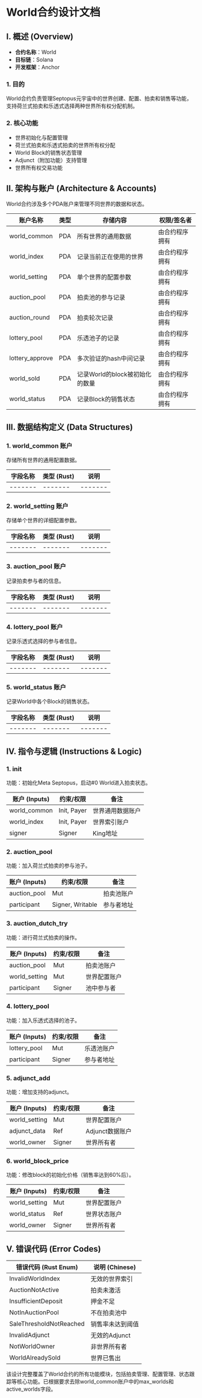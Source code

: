 # World合约设计文档

## I. 概述 (Overview)
- **合约名称**：World
- **目标链**：Solana
- **开发框架**：Anchor

### 1. 目的
World合约负责管理Septopus元宇宙中的世界创建、配置、拍卖和销售等功能，支持荷兰式拍卖和乐透式选择两种世界所有权分配机制。

### 2. 核心功能
- 世界初始化与配置管理
- 荷兰式拍卖和乐透式拍卖的世界所有权分配
- World Block的销售状态管理
- Adjunct（附加功能）支持管理
- 世界所有权交易功能

## II. 架构与账户 (Architecture & Accounts)
World合约涉及多个PDA账户来管理不同世界的数据和状态。

| 账户名称         | 类型 | 存储内容                         | 权限/签名者         |
|------------------|------|----------------------------------|---------------------|
| world_common     | PDA  | 所有世界的通用数据              | 由合约程序拥有      |
| world_index      | PDA  | 记录当前正在使用的世界          | 由合约程序拥有      |
| world_setting    | PDA  | 单个世界的配置参数              | 由合约程序拥有      |
| auction_pool     | PDA  | 拍卖池的参与记录                | 由合约程序拥有      |
| auction_round    | PDA  | 拍卖轮次记录                    | 由合约程序拥有      |
| lottery_pool     | PDA  | 乐透池子的记录                  | 由合约程序拥有      |
| lottery_approve  | PDA  | 多次验证的hash中间记录          | 由合约程序拥有      |
| world_sold       | PDA  | 记录World的block被初始化的数量 | 由合约程序拥有      |
| world_status     | PDA  | 记录Block的销售状态            | 由合约程序拥有      |

## III. 数据结构定义 (Data Structures)

### 1. world_common 账户
存储所有世界的通用配置数据。

| 字段名称         | 类型 (Rust) | 说明                  |
|------------------|-------------|-----------------------|
| -------     | -------       | -------      |

### 2. world_setting 账户
存储单个世界的详细配置参数。

| 字段名称                | 类型 (Rust) | 说明                                |
|-------------------------|-------------|-------------------------------------|
| -------     | -------       | -------      |

### 3. auction_pool 账户
记录拍卖参与者的信息。

| 字段名称         | 类型 (Rust) | 说明                                |
|------------------|-------------|-------------------------------------|
| -------     | -------       | -------      |

### 4. lottery_pool 账户
记录乐透式选择的参与者信息。

| 字段名称         | 类型 (Rust) | 说明                                |
|------------------|-------------|-------------------------------------|
| -------     | -------       | -------      |

### 5. world_status 账户
记录World中各个Block的销售状态。

| 字段名称         | 类型 (Rust) | 说明                                |
|------------------|-------------|-------------------------------------|
| -------     | -------       | -------      |

## IV. 指令与逻辑 (Instructions & Logic)

### 1. init
功能：初始化Meta Septopus，启动#0 World进入拍卖状态。

| 账户 (Inputs)      | 约束/权限        | 备注                 |
|---------------------|-------------------|----------------------|
| world_common        | Init, Payer       | 世界通用数据账户     |
| world_index         | Init, Payer       | 世界索引账户         |
| signer              | Signer            | King地址             |

### 2. auction_pool
功能：加入荷兰式拍卖的参与池子。

| 账户 (Inputs)      | 约束/权限            | 备注                 |
|---------------------|-----------------------|----------------------|
| auction_pool        | Mut                   | 拍卖池账户           |
| participant         | Signer, Writable      | 参与者地址           |

### 3. auction_dutch_try
功能：进行荷兰式拍卖的操作。

| 账户 (Inputs)      | 约束/权限            | 备注                 |
|---------------------|-----------------------|----------------------|
| auction_pool        | Mut                   | 拍卖池账户           |
| world_setting       | Mut                   | 世界配置账户         |
| participant         | Signer                | 池中参与者          |

### 4. lottery_pool
功能：加入乐透式选择的池子。

| 账户 (Inputs)      | 约束/权限            | 备注                 |
|---------------------|-----------------------|----------------------|
| lottery_pool        | Mut                   | 乐透池账户           |
| participant         | Signer                | 参与者地址           |

### 5. adjunct_add
功能：增加支持的adjunct。

| 账户 (Inputs)      | 约束/权限            | 备注                 |
|---------------------|-----------------------|----------------------|
| world_setting       | Mut                   | 世界配置账户         |
| adjunct_data        | Ref                   | Adjunct数据账户      |
| world_owner         | Signer                | 世界所有者           |

### 6. world_block_price
功能：修改block的初始化价格（销售率达到60%后）。

| 账户 (Inputs)      | 约束/权限            | 备注                 |
|---------------------|-----------------------|----------------------|
| world_setting       | Mut                   | 世界配置账户         |
| world_status        | Ref                   | 世界状态账户         |
| world_owner         | Signer                | 世界所有者           |

## V. 错误代码 (Error Codes)

| 错误代码 (Rust Enum)      | 说明 (Chinese)           |
|-----------------------------|--------------------------|
| InvalidWorldIndex           | 无效的世界索引           |
| AuctionNotActive            | 拍卖未激活               |
| InsufficientDeposit         | 押金不足                 |
| NotInAuctionPool            | 不在拍卖池中             |
| SaleThresholdNotReached     | 销售率未达到阈值         |
| InvalidAdjunct              | 无效的Adjunct            |
| NotWorldOwner               | 非世界所有者             |
| WorldAlreadySold            | 世界已售出               |

该设计完整覆盖了World合约的所有功能模块，包括拍卖管理、配置管理、状态跟踪等核心功能。已根据要求去除world_common账户中的max_worlds和active_worlds字段。
